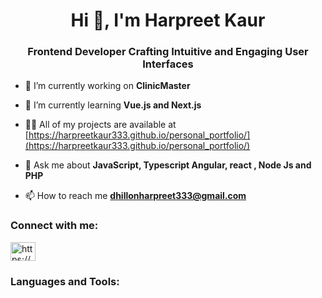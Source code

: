  <h1 align="center">Hi 👋, I'm Harpreet Kaur</h1>
<h3 align="center">Frontend Developer Crafting Intuitive and Engaging User Interfaces</h3>

- 🔭 I’m currently working on **ClinicMaster**

- 🌱 I’m currently learning **Vue.js and Next.js**

- 👨‍💻 All of my projects are available at [https://harpreetkaur333.github.io/personal_portfolio/](https://harpreetkaur333.github.io/personal_portfolio/)

- 💬 Ask me about **JavaScript, Typescript Angular, react , Node Js and PHP**

- 📫 How to reach me **dhillonharpreet333@gmail.com**


<h3 align="left">Connect with me: </h3>
<p align="left">
<a href="https://www.linkedin.com/in/harpreet-kaur-74509353" target="blank"><img align="center" src="" alt="https://www.linkedin.com/in/harpreet-kaur-74509353" height="30" width="40" /></a>
</p>

<h3 align="left">Languages and Tools:</h3>






